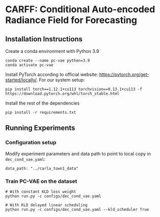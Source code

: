 # CARFF: Conditional Auto-encoded Radiance Field for Forecasting

## Installation Instructions
Create a conda environment with Python 3.9
```
conda create --name pc-vae python=3.9
conda activate pc-vae
```
Install PyTorch according to official website: https://pytorch.org/get-started/locally/. For our system setup:
```
pip install torch==1.12.1+cu113 torchvision==0.13.1+cu113 -f https://download.pytorch.org/whl/torch_stable.html
```
Install the rest of the dependencies
```
pip install -r requirements.txt
```

## Running Experiments
### Configuration setup
Modify experiment parameters and data path to point to local copy in `dec_cond_vae.yaml`:
```
data_path: "../carla_town1_data"
```
### Train PC-VAE on the dataset
```
# With constant KLD loss weight
python run.py -c configs/dec_cond_vae.yaml

# With KLD delayed linear scheduling
python run.py -c configs/dec_cond_vae.yaml --kld_scheduler True
```
